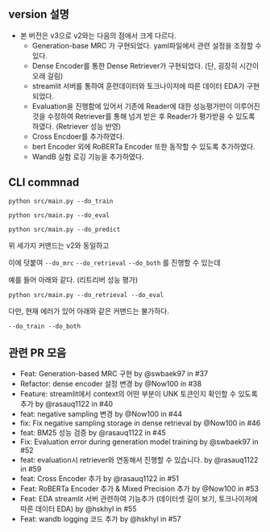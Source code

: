 ## version 설명
- 본 버전은 v3으로 v2와는 다음의 점에서 크게 다르다.
  - Generation-base MRC 가 구현되었다. yaml파일에서 관련 설정을 조정할 수 있다.
  - Dense Encoder를 통한 Dense Retriever가 구현되었다. (단, 굉장히 시간이 오래 걸림)
  - streamlit 서버를 통하여 훈련데이터와 토크나이저에 따른 데이터 EDA가 구현되었다.
  - Evaluation을 진행함에 있어서 기존에 Reader에 대한 성능평가만이 이루어진 것을 수정하여 Retriever를 통해 넘겨 받은 후 Reader가 평가받을 수 있도록 하였다. (Retriever 성능 반영)
  - Cross Encdoer를 추가하였다.
  - bert Encoder 외에 RoBERTa Encoder 또한 동작할 수 있도록 추가하였다.
  - WandB 실험 로깅 기능을 추가하였다.
 

## CLI commnad
    python src/main.py --do_train
    
    python src/main.py --do_eval

    python src/main.py --do_predict

  위 세가지 커맨드는 v2와 동일하고

  이에 덧붙여 
    `--do_mrc` `--do_retrieval` `--do_both` 
  를 진행할 수 있는데
  
  예를 들어 아래와 같다. (리트리버 성능 평가)
  
    python src/main.py --do_retrieval --do_eval

  다만, 현재 에러가 있어 아래와 같은 커맨드는 불가하다.
  
    --do_train --do_both


## 관련 PR 모음
- Feat: Generation-based MRC 구현 by @swbaek97 in #37
- Refactor: dense encoder 설정 변경 by @Now100 in #38
- Feature: streamlit에서 context의 어떤 부분이 UNK 토큰인지 확인할 수 있도록 추가 by @rasauq1122 in #40
- feat: negative sampling 변경 by @Now100 in #44
- fix: Fix negative sampling storage in dense retrieval by @Now100 in #46
- feat: BM25 성능 검증 by @rasauq1122 in #45
- Fix: Evaluation error during generation model training by @swbaek97 in #52
- feat: evaluation시 retriever와 연동해서 진행할 수 있습니다. by @rasauq1122 in #59
- feat: Cross Encoder 추가 by @rasauq1122 in #51
- Feat: RoBERTa Encoder 추가 & Mixed Precision 추가 by @Now100 in #53
- Feat: EDA streamlit 서버 관련하여 기능추가 (데이터셋 길이 보기, 토크나이저에 따른 데이터 EDA) by @hskhyl in #55
- Feat: wandb logging 코드 추가 by @hskhyl in #57
